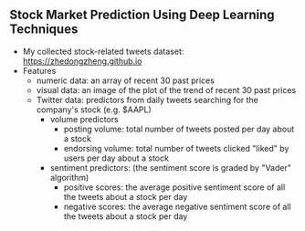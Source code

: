 ## Stock Market Prediction Using Deep Learning Techniques
* My collected stock-related tweets dataset: https://zhedongzheng.github.io
* Features
  * numeric data: an array of recent 30 past prices
  * visual data: an image of the plot of the trend of recent 30 past prices
  * Twitter data: predictors from daily tweets searching for the company's stock (e.g. $AAPL)
    * volume predictors
      * posting volume: total number of tweets posted per day about a stock
      * endorsing volume: total number of tweets clicked "liked" by users per day about a stock
    * sentiment predictors: (the sentiment score is graded by "Vader" algorithm)
      * positive scores: the average positive sentiment score of all the tweets about a stock per day
      * negative scores: the average negative sentiment score of all the tweets about a stock per day
